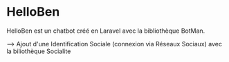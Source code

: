# HelloBen

HelloBen est un chatbot créé en Laravel avec la bibliothèque BotMan.

 --> Ajout d'une Identification Sociale (connexion via Réseaux Sociaux) avec la biliothèque Socialite 